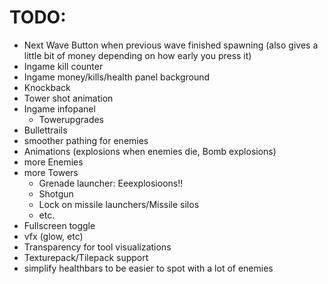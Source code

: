 # TODO:

- Next Wave Button when previous wave finished spawning (also gives a little bit of money depending on how early you press it)
- Ingame kill counter
- Ingame money/kills/health panel background
- Knockback
- Tower shot animation
- Ingame infopanel
  - Towerupgrades
- Bullettrails
- smoother pathing for enemies
- Animations (explosions when enemies die, Bomb explosions)
- more Enemies
- more Towers
  - Grenade launcher: Eeexplosioons!!
  - Shotgun
  - Lock on missile launchers/Missile silos
  - etc.
- Fullscreen toggle
- vfx (glow, etc)
- Transparency for tool visualizations
- Texturepack/Tilepack support
- simplify healthbars to be easier to spot with a lot of enemies
